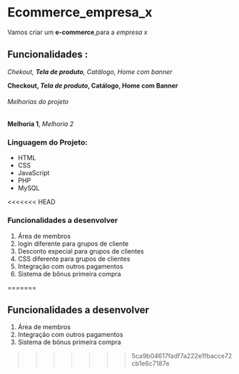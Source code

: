 # Ecommerce_empresa_x

Vamos criar um **e-commerce**,para a *empresa x*

## Funcionalidades :

_Chekout, **Tela de produto**, Catálogo, Home com banner_

**Checkout, _Tela de produto_, Catálogo, Home com Banner**

###### Melhorias do projeto

__Melhoria 1__, _Melhoria 2_

### Linguagem do Projeto:

* HTML
* CSS
* JavaScript
* PHP
* MySQL

<<<<<<< HEAD
### Funcionalidades a desenvolver

1. Área de membros
  1. login diferente para grupos de cliente
  2. Desconto especial para grupos de clientes
  3. CSS diferente para grupos de clientes
2. Integração com outros pagamentos
3. Sistema de bônus primeira compra


=======
## Funcionalidades a desenvolver

1. Área de membros
2. Integração com outros pagamentos
3. Sistema de bônus primeira compra
>>>>>>> 5ca9b04617fadf7a222e1fbacce72cb1e6c7187e
